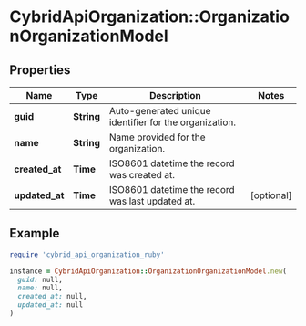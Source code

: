 # CybridApiOrganization::OrganizationOrganizationModel

## Properties

| Name | Type | Description | Notes |
| ---- | ---- | ----------- | ----- |
| **guid** | **String** | Auto-generated unique identifier for the organization. |  |
| **name** | **String** | Name provided for the organization. |  |
| **created_at** | **Time** | ISO8601 datetime the record was created at. |  |
| **updated_at** | **Time** | ISO8601 datetime the record was last updated at. | [optional] |

## Example

```ruby
require 'cybrid_api_organization_ruby'

instance = CybridApiOrganization::OrganizationOrganizationModel.new(
  guid: null,
  name: null,
  created_at: null,
  updated_at: null
)
```

